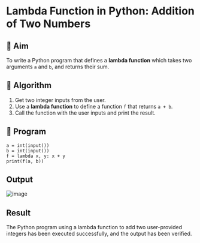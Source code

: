 # Lambda Function in Python: Addition of Two Numbers

## 🎯 Aim
To write a Python program that defines a **lambda function** which takes two arguments `a` and `b`, and returns their sum.

## 🧠 Algorithm
1. Get two integer inputs from the user.
2. Use a **lambda function** to define a function `f` that returns `a + b`.
3. Call the function with the user inputs and print the result.

## 🧾 Program
```
a = int(input())
b = int(input())
f = lambda x, y: x + y
print(f(a, b))
```

## Output
![image](https://github.com/user-attachments/assets/7bb3c01b-ec77-4f32-a08d-aaeff1e78d17)


## Result
The Python program using a lambda function to add two user-provided integers has been executed successfully, and the output has been verified.
